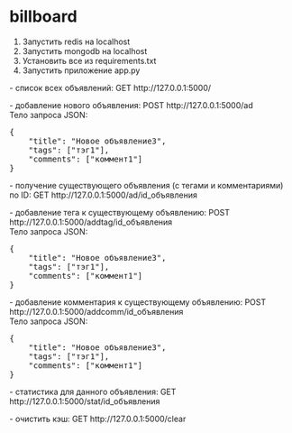 # billboard
<ol>
<li>Запустить redis на localhost</li>
<li>Запустить mongodb на localhost</li>
<li>Установить все из requirements.txt</li>
<li>Запустить приложение app.py</li>
</ol>

<p>- список всех объявлений: GET http://127.0.0.1:5000/</p>
<p>- добавление нового объявления: POST http://127.0.0.1:5000/ad<br>
Тело запроса JSON:<br>
<pre>
{
    "title": "Новое объявление3",
    "tags": ["тэг1"],
    "comments": ["коммент1"]
}
</pre></p>
<p>- получение существующего объявления (с тегами и комментариями) по ID: GET http://127.0.0.1:5000/ad/id_объявления</p>
<p>- добавление тега к существующему объявлению: POST http://127.0.0.1:5000/addtag/id_объявления<br>
Тело запроса JSON:<br>
<pre>
{
    "title": "Новое объявление3",
    "tags": ["тэг1"],
    "comments": ["коммент1"]
}</pre></p>

<p>- добавление комментария к существующему объявлению: POST http://127.0.0.1:5000/addcomm/id_объявления<br>
Тело запроса JSON:<br>
<pre>
{
    "title": "Новое объявление3",
    "tags": ["тэг1"],
    "comments": ["коммент1"]
}</pre></p>
<p>- статистика для данного объявления: GET http://127.0.0.1:5000/stat/id_объявления</p>
<p>- очистить кэш: GET http://127.0.0.1:5000/clear</p>

